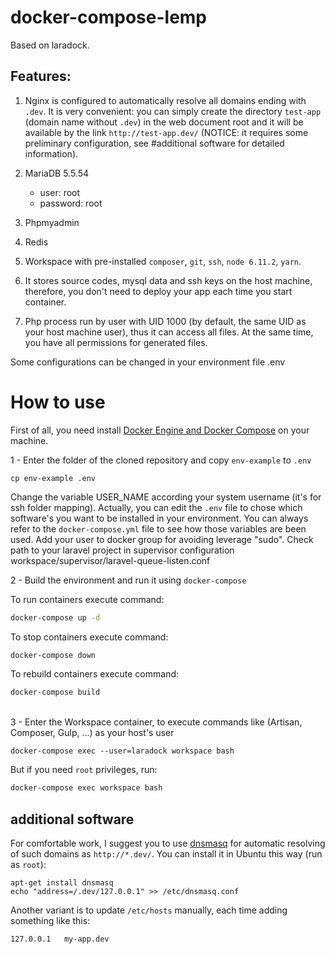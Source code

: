 docker-compose-lemp
===========

Based on laradock.

## Features:

1. Nginx is configured to automatically resolve all domains ending with `.dev`.
It is very convenient: you can simply create the directory `test-app` (domain name without `.dev`) in the
web document root and it will be available by the link `http://test-app.dev/` (NOTICE: it requires some preliminary
configuration, see #additional software for detailed information).

2. MariaDB 5.5.54
   * user: root
   * password: root
   
3. Phpmyadmin

4. Redis

5. Workspace with pre-installed `composer`, `git`, `ssh`, `node 6.11.2`, `yarn`.

6. It stores source codes, mysql data and ssh keys on the host machine, therefore, you don't need to deploy your app each
time you start container.

7. Php process run by user with UID 1000 (by default, the same UID as your host machine user),
thus it can access all files. At the same time, you have all permissions for generated files.

Some configurations can be changed in your environment file .env

# How to use

First of all, you need install [Docker Engine and Docker Compose](https://www.docker.com/) on your machine. 


1 - Enter the folder of the cloned repository and copy `env-example` to `.env`

```shell
cp env-example .env
```

Change the variable USER_NAME according your system username (it's for ssh folder mapping).
Actually, you can edit the `.env` file to chose which software's you want to be installed in your environment. You can always refer to the `docker-compose.yml` file to see how those variables are been used.
Add your user to docker group for avoiding leverage "sudo".
Check path to your laravel project in supervisor configuration workspace/supervisor/laravel-queue-listen.conf

2 - Build the environment and run it using `docker-compose`

To run containers execute command:

```bash
docker-compose up -d
```

To stop containers execute command:

```bash
docker-compose down
```

To rebuild containers execute command:

```bash
docker-compose build
```

<br>
3 - Enter the Workspace container, to execute commands like (Artisan, Composer, Gulp, ...) as your host's user

```shell
docker-compose exec --user=laradock workspace bash
```

But if you need `root` privileges, run:

```bash
docker-compose exec workspace bash
```

## additional software

For comfortable work, I suggest you to use [dnsmasq](https://en.wikipedia.org/wiki/Dnsmasq) for automatic resolving of such domains as `http://*.dev/`.
You can install it in Ubuntu this way (run as `root`):

    apt-get install dnsmasq
    echo "address=/.dev/127.0.0.1" >> /etc/dnsmasq.conf

Another variant is to update `/etc/hosts` manually, each time adding something like this:

    127.0.0.1   my-app.dev

